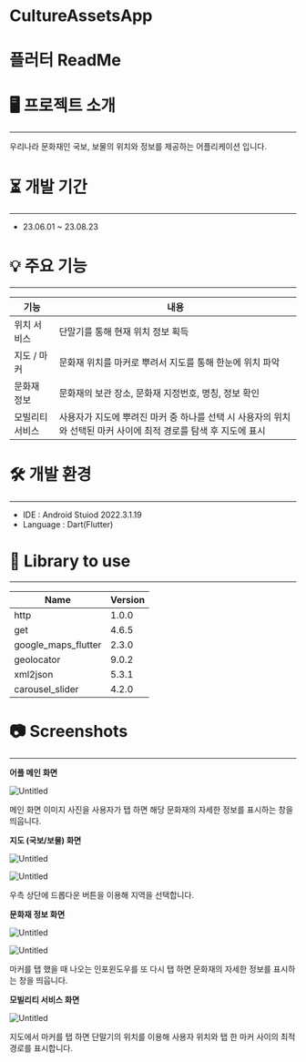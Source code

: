 # CultureAssetsApp
# 플러터 ReadMe

# 🖥 프로젝트 소개

---

우리나라 문화재인 국보, 보물의 위치와 정보를 제공하는 어플리케이션 입니다.

# ⏳ 개발 기간

---

- 23.06.01 ~ 23.08.23

# 💡 주요 기능

---

| 기능 | 내용 |
| --- | --- |
| 위치 서비스 | 단말기를 통해 현재 위치 정보 획득 |
| 지도 / 마커 | 문화재 위치를 마커로 뿌려서 지도를 통해 한눈에 위치 파악 |
| 문화재 정보 | 문화재의 보관 장소, 문화재 지정번호, 명칭, 정보 확인 |
| 모빌리티 서비스 | 사용자가 지도에 뿌려진 마커 중 하나를 선택 시 사용자의 위치와 선택된 마커 사이에 최적 경로를 탐색 후 지도에 표시 |

# 🛠 개발 환경

---

- IDE : Android Stuiod 2022.3.1.19
- Language : Dart(Flutter)

# 📗 Library to use

---

| Name | Version |
| --- | --- |
| http | 1.0.0 |
| get | 4.6.5 |
| google_maps_flutter | 2.3.0 |
| geolocator | 9.0.2 |
| xml2json | 5.3.1 |
| carousel_slider | 4.2.0 |

# 📷 Screenshots

---

**어플 메인 화면**

![Untitled](%E1%84%91%E1%85%B3%E1%86%AF%E1%84%85%E1%85%A5%E1%84%90%E1%85%A5%20ReadMe%201d07393ecb5640268eef4b82043193ed/Untitled.png)

메인 화면 이미지 사진을 사용자가 탭 하면 해당 문화재의 자세한 정보를 표시하는 창을 띄웁니다.

**지도 (국보/보물) 화면**

![Untitled](%E1%84%91%E1%85%B3%E1%86%AF%E1%84%85%E1%85%A5%E1%84%90%E1%85%A5%20ReadMe%201d07393ecb5640268eef4b82043193ed/Untitled%201.png)

![Untitled](%E1%84%91%E1%85%B3%E1%86%AF%E1%84%85%E1%85%A5%E1%84%90%E1%85%A5%20ReadMe%201d07393ecb5640268eef4b82043193ed/Untitled%202.png)

우측 상단에 드롭다운 버튼을 이용해 지역을 선택합니다.

**문화재 정보 화면**

![Untitled](%E1%84%91%E1%85%B3%E1%86%AF%E1%84%85%E1%85%A5%E1%84%90%E1%85%A5%20ReadMe%201d07393ecb5640268eef4b82043193ed/Untitled%203.png)

![Untitled](%E1%84%91%E1%85%B3%E1%86%AF%E1%84%85%E1%85%A5%E1%84%90%E1%85%A5%20ReadMe%201d07393ecb5640268eef4b82043193ed/Untitled%204.png)

마커를 탭 했을 때 나오는 인포윈도우를 또 다시 탭 하면 문화재의 자세한 정보를 표시하는 창을 띄웁니다.

**모빌리티 서비스 화면**

![Untitled](%E1%84%91%E1%85%B3%E1%86%AF%E1%84%85%E1%85%A5%E1%84%90%E1%85%A5%20ReadMe%201d07393ecb5640268eef4b82043193ed/Untitled%205.png)

지도에서 마커를 탭 하면 단말기의 위치를 이용해 사용자 위치와 탭 한 마커 사이의 최적 경로를 표시합니다.
